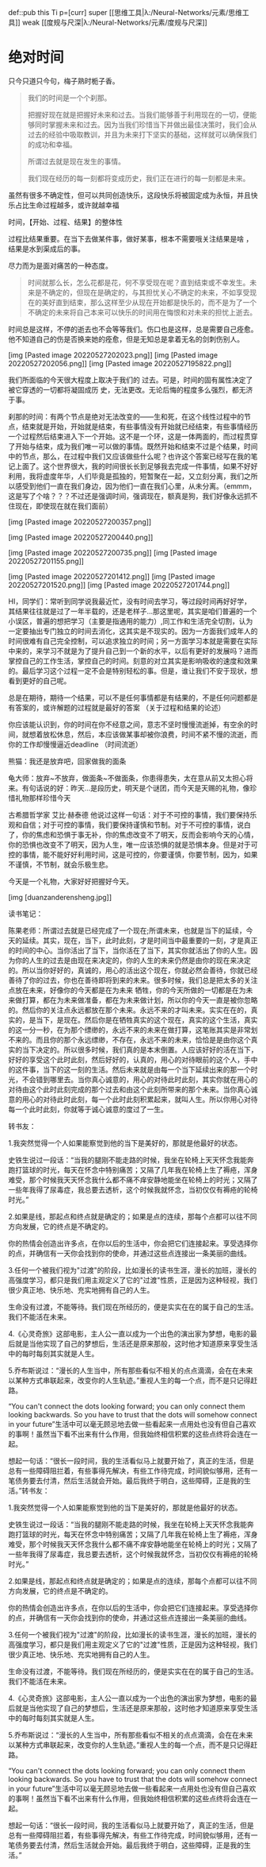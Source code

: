 def::pub this Ti p=[curr] super [[思维工具|λ:/Neural-Networks/元素/思维工具]] weak [[度规与尺深|λ:/Neural-Networks/元素/度规与尺深]]

# 绝对时间

只今只道只今句，梅子熟时栀子香。 ​

> 我们的时间是一个个刹那。
> 
> 把握好现在就是把握好未来和过去。当我们能够善于利用现在的一切，便能够同时掌握未来和过去。因为当我们珍惜当下并做出最佳决策时，我们会从过去的经验中吸取教训，并且为未来打下坚实的基础，这样就可以确保我们的成功和幸福。
> 
> 所谓过去就是现在发生的事情。
> 
> 我们现在经历的每一刻都将变成历史，我们正在进行的每一刻都是未来。


虽然有很多不确定性，但可以共同创造快乐，这段快乐将被固定成为永恒，并且快乐占比生命过程越多，或许就越幸福

时间，【开始、过程、结果】的整体性

过程比结果重要。在当下去做某件事，做好某事，根本不需要哦关注结果是啥 ，结果是水到渠成后的事。

尽力而为是面对痛苦的一种态度。

> 时间就那么长，怎么花都是花，何不享受现在呢？直到结束或不幸发生。未来是不确定的，但现在是确定的，与其担忧关心不确定的未来，不如享受现在的美好直到结束，那么这样至少从现在开始都是快乐的，而不是为了一个不确定的未来将自己本来可以快乐的时间用在悔恨和对未来的担忧上逝去。

时间总是这样，不停的逝去也不会等等我们。伤口也是这样，总是需要自己痊愈。他不知道自己的伤是否换来她的痊愈，但是无知总是拿着无名的剑刺伤别人。


[img [Pasted image 20220527202023.png]]
[img [Pasted image 20220527202056.png]] 
  [img [Pasted image 20220527195822.png]]

我们所面临的今天很大程度上取决于我们的 过去。可是，时间的固有属性决定了被它穿透的一切都将凝固成历 史，无法更改。无论后悔的程度多么强烈，都无济于事。


刹那的时间：有两个节点是绝对无法改变的——生和死，在这个线性过程中的节点，结束就是开始，开始就是结束，有些事情没有开始就已经结束，有些事情经历一个过程然后结束进入下一个开始。这不是一个环，这是一体两面的，而过程贯穿了开始与结束，成为我们唯一可以做的事情。既然开始和结束不过是个结果，时间中的节点，那么，在过程中我们又应该做些什么呢？也许这个答案已经写在我的笔记上面了。这个世界很大，我的时间很长长到足够我去完成一件事情，如果不好好利用，我将虚度年华，人们毕竟是孤独的，短暂聚在一起，又立刻分离，我们之所以感受到他们一直在我们身边，因为他们一直在我们心里，从未分离。（emmm，这是写了个啥？？？不过还是强调时间，强调现在，额真是狗，我们好像永远抓不住现在，即使现在就在我们面前）



[img [Pasted image 20220527200357.png]]

[img [Pasted image 20220527200440.png]]

[img [Pasted image 20220527200735.png]]
[img [Pasted image 20220527201155.png]]

[img [Pasted image 20220527201412.png]]
[img [Pasted image 20220527201520.png]]
[img [Pasted image 20220527201744.png]]


HI，同学们：常听到同学说我最近忙，没有时间去学习，等过段时间再好好学，其结果往往就是过了一年半载的，还是老样子…那这里呢，其实是咱们普遍的一个小误区，普遍的想把学习（主要是指通用的能力）,同工作和生活完全切割，认为一定要抽出专门独立的时间去消化，这其实是不现实的。因为一方面我们成年人的时间很难有自己完全控制，可以追求独立的时间；另一方面学习本就是需要在实际中来的，来学习不就是为了提升自己到一个新的水平，以后有更好的发展吗？进而掌控自己的工作生活，掌控自己的时间。刻意的对立其实是影响吸收的速度和效果的。最后学习这个过程一定不会是特别轻松的事。但是，谁让我们不安于现状，想看到更好的自己呢。
  


总是在期待，期待一个结果，可以不是任何事情都是有结果的，不是任何问题都是有答案的，或许解题的过程就是最好的答案
（关于过程和结果的论述）



你应该能认识到，你的时间在你不经意之间，意志不坚时慢慢流逝掉，有空余的时间，就想着放松休息，然后，本应该做某事却被你浪费，时间不紧不慢的流逝，而你的工作却慢慢逼近deadline
（时间流逝）


熊猫：我还是放弃吧，回家做我的面条

龟大师：放弃~不放弃，做面条~不做面条，你患得患失，太在意从前又太担心将来。有句话说的好：昨天...是段历史，明天是个谜团，而今天是天赐的礼物，像珍惜礼物那样珍惜今天

古希腊哲学家 艾比·赫泰德 他说过这样一句话：对于不可控的事情，我们要保持乐观和自信；对于可控的事情，我们要保持谨慎和节制。对于不可控的事情，说白了，你的焦虑和恐惧于事无补，你的焦虑改变不了明天，反而会影响今天的心情，你的恐惧也改变不了明天，因为人生，唯一应该恐惧的就是恐惧本身。但是对于可控的事情，能不能好好利用时间，这是可控的，你要谨慎，你要节制，因为，如果不谨慎，不节制，就会乐极生悲。

今天是一个礼物，大家好好把握好今天。


[img [duanzanderensheng.jpg]]


读书笔记：

陈果老师：所谓过去就是已经完成了一个现在;所谓未来，也就是当下的延续，今天的延续。其实，现在，当下，此时此刻，才是时间当中最重要的一刻，才是真正的时间的中心。当你活出了当下，当你活在了当下，其实你就活出了你的人生。因为你的人生的过去是由现在来决定的，你的人生的未来仍然是由你的现在来决定的。所以当你好好的，真诚的，用心的活出这个现在，你就必然会善待，你就已经善待了你的过去，你也在善待即将到来的未来。很多时候，我们总是把太多的关注点放在未来，好像你的今天都是在为未来 牺牲，你的今天所做的一切都是在为未来做打算，都在为未来做准备，都在为未来做计划，所以你的今天一直是被你忽略的。然后你的关注点永远都放在那个未来。永远不来的才叫未来。实实在在的，真实的，是当下，是现在。然后你是在牺牲真实的这个现在，真实的这个生活，真实的这一分一秒，在为那个缥缈的，永远不来的未来在做打算，这笔账其实是非常划不来的。而且你的那个永远缥缈，不存在，永远不来的未来，恰恰是是由你这个真实的当下决定的。所以很多时候，我们真的是本末倒置。人应该好好的活在当下，好好的享受这个此时此刻，然后好好的，认真的，用心的对待眼前的这个人，手中的这件事，当下的这一刻的生活。然后未来就是由每一个当下延续出来的那一个时光，不会错到哪里去。当你真心诚意的，用心的对待此时此刻，其实你就在用心的对待由这个此时此刻完成的那个过去和由这个此刻所带来的那个未来。当你真心诚意的用心的对待此时此刻，每一个此时此刻积累起来，就叫人生。所以你用心对待每一个此时此刻，你就等于诚心诚意的度过了一生。

转书友：

1.我突然觉得一个人如果能察觉到他的当下是美好的，那就是他最好的状态。

史铁生说过一段话：“当我的腿刚不能走路的时候，我坐在轮椅上天天怀念我能奔跑打篮球的时光，每天在怀念中特别痛苦；又隔了几年我在轮椅上生了褥疮，浑身难受，那个时候我天天怀念我什么都不痛不痒安静地能坐在轮椅上的时光；又隔了一些年我得了尿毒症，我总要去透析，这个时候我就怀念，当初仅仅有褥疮的轮椅时光。”

2.如果是线，那起点和终点就是确定的；如果是点的连续，那每个点都可以往不同方向发展，它的终点是不确定的。

你的热情会创造出许多点，在你以后的生活中，你会把它们连接起来。享受选择你的点，并确信有一天你会找到你的使命，并通过这些点连接出一条美丽的曲线。

3.任何一个被我们视为"过渡"的阶段，比如漫长的读书生涯，漫长的加班，漫长的高强度学习，都只是我们用主观定义了它的"过渡"性质，正是因为这种轻视，我们很少真正地、快乐地、充实地拥有自己的人生。

生命没有过渡，不能等待。我们现在所经历的，便是实实在在的属于自己的生活。我们不能活在未来。

4.《心灵奇旅》这部电影，主人公一直以成为一个出色的演出家为梦想，电影的最后就是当他实现了自己的梦想后，生活还是原来那般，这时他才知道原来享受生活中的每时每刻其实就是人生。

5.乔布斯说过：“漫长的人生当中，所有那些看似不相关的点点滴滴，会在在未来以某种方式串联起来，改变你的人生轨迹。” ​​​重视人生的每一个点，而不是只记得赶路。

“You can't connect the dots looking forward; you can only connect them looking backwards. So you have to trust that the dots will somehow connect in your future”生活中可以毫无顾忌地去做一些看起来一点用处也没有但自己喜欢的事啊！虽然当下看不出来有什么作用，但我始终相信积累的这些点终将会连在一起。

想起一句话：“很长一段时间，我的生活看似马上就要开始了，真正的生活，但是总有一些障碍阻拦着，有些事得先解决，有些工作待完成，时间貌似够用，还有一笔债务要去付清，然后生活就会开始。最后我终于明白，这些障碍，正是我的生活。”转书友：

1.我突然觉得一个人如果能察觉到他的当下是美好的，那就是他最好的状态。

史铁生说过一段话：“当我的腿刚不能走路的时候，我坐在轮椅上天天怀念我能奔跑打篮球的时光，每天在怀念中特别痛苦；又隔了几年我在轮椅上生了褥疮，浑身难受，那个时候我天天怀念我什么都不痛不痒安静地能坐在轮椅上的时光；又隔了一些年我得了尿毒症，我总要去透析，这个时候我就怀念，当初仅仅有褥疮的轮椅时光。”

2.如果是线，那起点和终点就是确定的；如果是点的连续，那每个点都可以往不同方向发展，它的终点是不确定的。

你的热情会创造出许多点，在你以后的生活中，你会把它们连接起来。享受选择你的点，并确信有一天你会找到你的使命，并通过这些点连接出一条美丽的曲线。

3.任何一个被我们视为"过渡"的阶段，比如漫长的读书生涯，漫长的加班，漫长的高强度学习，都只是我们用主观定义了它的"过渡"性质，正是因为这种轻视，我们很少真正地、快乐地、充实地拥有自己的人生。

生命没有过渡，不能等待。我们现在所经历的，便是实实在在的属于自己的生活。我们不能活在未来。

4.《心灵奇旅》这部电影，主人公一直以成为一个出色的演出家为梦想，电影的最后就是当他实现了自己的梦想后，生活还是原来那般，这时他才知道原来享受生活中的每时每刻其实就是人生。

5.乔布斯说过：“漫长的人生当中，所有那些看似不相关的点点滴滴，会在在未来以某种方式串联起来，改变你的人生轨迹。” ​​​重视人生的每一个点，而不是只记得赶路。

“You can't connect the dots looking forward; you can only connect them looking backwards. So you have to trust that the dots will somehow connect in your future”生活中可以毫无顾忌地去做一些看起来一点用处也没有但自己喜欢的事啊！虽然当下看不出来有什么作用，但我始终相信积累的这些点终将会连在一起。

想起一句话：“很长一段时间，我的生活看似马上就要开始了，真正的生活，但是总有一些障碍阻拦着，有些事得先解决，有些工作待完成，时间貌似够用，还有一笔债务要去付清，然后生活就会开始。最后我终于明白，这些障碍，正是我的生活。”
